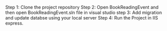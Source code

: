 Step 1: Clone the project repository
Step 2: Open BookReadingEvent and then open BookReadingEvent.sln file in visual studio
step 3: Add migration and update databse using your local server
Step 4: Run the Project in IIS express.